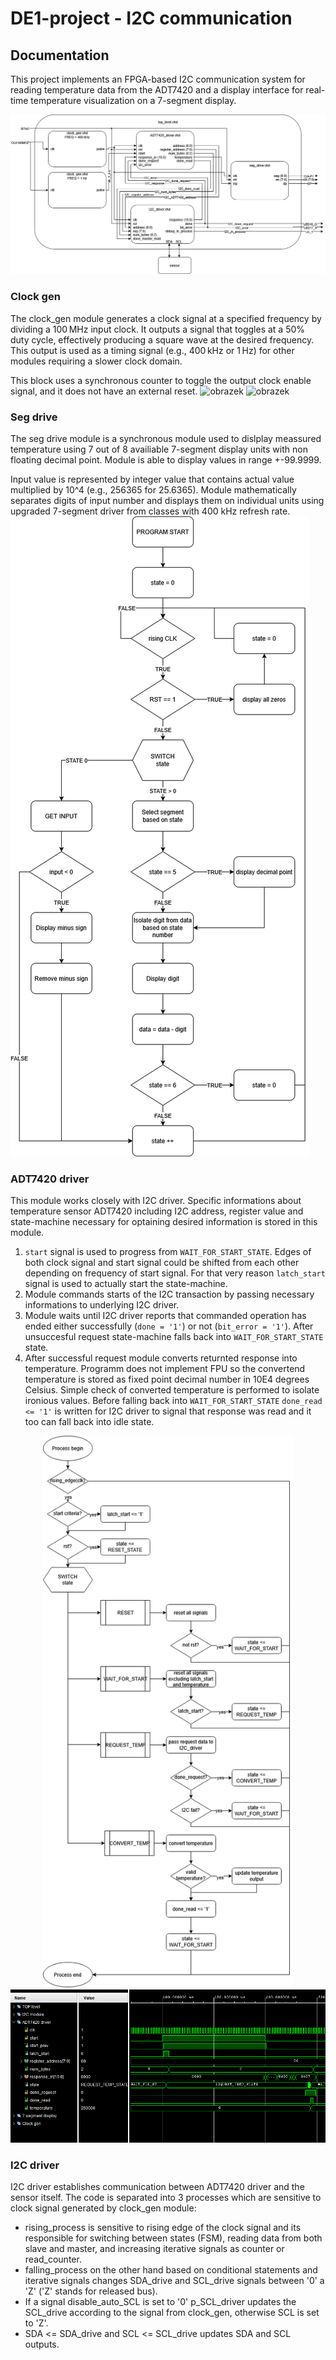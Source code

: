 # DE1-project - I2C communication

## Documentation
This project implements an FPGA-based I2C communication system for reading temperature data from the ADT7420 and a display interface for real-time temperature visualization on a 7-segment display.

<p align="center">
  <img src="img/TOP_LEVEL.png">
</p>

### Clock gen
The clock_gen module generates a clock signal at a specified frequency by dividing a 100 MHz input clock. It outputs a signal that toggles at a 50% duty cycle, effectively producing a square wave at the desired frequency. This output is used as a timing signal (e.g., 400 kHz or 1 Hz) for other modules requiring a slower clock domain.

This block uses a synchronous counter to toggle the output clock enable signal, and it does not have an external reset.
![obrazek](https://github.com/user-attachments/assets/a21dc6ec-d4ab-461e-a6ac-ef1ee7049a47)
![obrazek](https://github.com/user-attachments/assets/d9391c38-287d-4947-aad5-8336646387ec)

### Seg drive
The seg drive module is a synchronous module used to dislplay meassured temperature using 7 out of 8 availiable 7-segment display units with non floating decimal point. Module is able to display values in range +-99.9999. 

Input value is represented by integer value that contains actual value multiplied by 10^4 (e.g., 256365 for 25.6365). Module mathematically separates digits of input number and displays them on individual units using upgraded 7-segment driver from classes with 400 kHz refresh rate.
![obrazek](img/SEG_DRIVE.png)
### ADT7420 driver
This module works closely with I2C driver. Specific informations about temperature sensor ADT7420 including I2C address, register value and state-machine necessary for optaining desired information is stored in this module. 

1. `start` signal is used to progress from `WAIT_FOR_START_STATE`. Edges of both clock signal and start signal could be shifted from each other depending on frequency of start signal. For that very reason `latch_start` signal is used to actually start the state-machine.
1. Module commands starts of the I2C transaction by passing necessary informations to underlying I2C driver. 
1. Module waits until I2C driver reports that commanded operation has ended either successfully (`done = '1'`) or not (`bit_error = '1'`). After unsuccesful request state-machine falls back into `WAIT_FOR_START_STATE` state.
1. After successful request module converts returnted response into temperature. Programm does not implement FPU so the convertend temperature is stored as fixed point decimal number in 10E4 degrees Celsius. Simple check of converted temperature is performed to isolate ironious values. Before falling back into `WAIT_FOR_START_STATE` `done_read <= '1'` is written for I2C driver to signal that response was read and it too can fall back into idle state.

<p align="center">
  <img src="img/ADT7420_flow_chart.png" width="400">
  <img src="img/ADT7420_simulation.png">
</p>

### I2C driver
I2C driver establishes communication between ADT7420 driver and the sensor itself. The code is separated into 3 processes which are sensitive to clock signal generated by clock_gen module:
- rising_process is sensitive to rising edge of the clock signal and its responsible for switching between states (FSM), reading data from both slave and master, and increasing iterative signals as counter or read_counter.
- falling_process on the other hand based on conditional statements and iterative signals changes SDA_drive and SCL_drive signals between '0' a 'Z' ('Z' stands for released bus).
- If a signal disable_auto_SCL is set to '0' p_SCL_driver updates the SCL_drive according to the signal from clock_gen, otherwise SCL is set to 'Z'.
- SDA <= SDA_drive and SCL <= SCL_drive updates SDA and SCL outputs.
